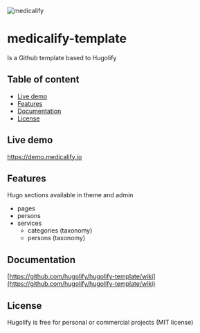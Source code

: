 ![medicalify](https://github.com/Hugolify/medicalify-template/assets/4457294/52231f5a-71bf-4d90-b786-4875ca2b589b)

# medicalify-template

Is a Github template based to Hugolify

## Table of content

- [Live demo](#live-demo)
- [Features](#features)
- [Documentation](#documentation)
- [License](#license)

## Live demo

https://demo.medicalify.io

## Features

Hugo sections available in theme and admin

- pages
- persons
- services
  - categories (taxonomy)
  - persons (taxonomy)

## Documentation

[https://github.com/hugolify/hugolify-template/wiki](https://github.com/hugolify/hugolify-template/wiki)

## License

Hugolify is free for personal or commercial projects (MIT license)
